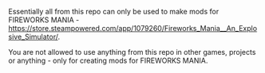 Essentially all from this repo can only be used to make mods for FIREWORKS MANIA - https://store.steampowered.com/app/1079260/Fireworks_Mania__An_Explosive_Simulator/.

You are not allowed to use anything from this repo in other games, projects or anything - only for creating mods for FIREWORKS MANIA.
